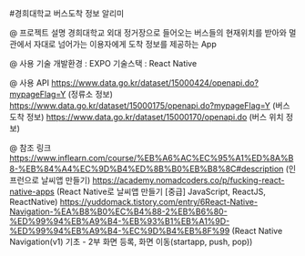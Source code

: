 #경희대학교 버스도착 정보 알리미

@ 프로젝트 설명
경희대학교 외대 정거장으로 들어오는 버스들의 현재위치를 받아와 멀관에서 자대로 넘어가는 이용자에게 도착 정보를 제공하는 App

@ 사용 기술
개발환경 : EXPO
기술스택 : React Native

@ 사용 API
https://www.data.go.kr/dataset/15000424/openapi.do?mypageFlag=Y (정류소 정보)
https://www.data.go.kr/dataset/15000175/openapi.do?mypageFlag=Y (버스 도착 정보)
https://www.data.go.kr/dataset/15000170/openapi.do (버스 위치 정보)

@ 참조 링크
https://www.inflearn.com/course/%EB%A6%AC%EC%95%A1%ED%8A%B8-%EB%84%A4%EC%9D%B4%ED%8B%B0%EB%B8%8C#description (인프런으로 날씨앱 만들기)
https://academy.nomadcoders.co/p/fucking-react-native-apps (React Native로 날씨앱 만들기 [중급] JavaScript, ReactJS, ReactNative)
https://yuddomack.tistory.com/entry/6React-Native-Navigation-%EA%B8%B0%EC%B4%88-2%EB%B6%80-%ED%99%94%EB%A9%B4-%EB%93%B1%EB%A1%9D-%ED%99%94%EB%A9%B4-%EC%9D%B4%EB%8F%99 (React Native Navigation(v1) 기초 - 2부 화면 등록, 화면 이동(startapp, push, pop))
